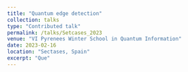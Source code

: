```yaml
---
title: "Quantum edge detection"
collection: talks
type: "Contributed talk"
permalink: /talks/Setcases_2023
venue: "VI Pyrenees Winter School in Quantum Information"
date: 2023-02-16
location: "Sectases, Spain"
excerpt: "Que"
---
```


<!-- [More information here](http://example2.com) -->
